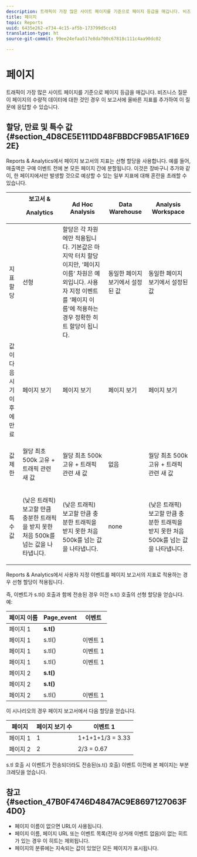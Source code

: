 ```yaml
---
description: 트래픽이 가장 많은 사이트 페이지를 기준으로 페이지 등급을 매깁니다. 비즈니스 질문이 페이지의 수량적 데이터에 대한 것인 경우 이 보고서에 올바른 지표를 추가하여 이 질문에 응답할 수 있습니다.
title: 페이지
topic: Reports
uuid: 6435e262-e734-4c15-af5b-173799d5cc43
translation-type: ht
source-git-commit: 99ee24efaa517e8da700c67818c111c4aa90dc02

---
```



# 페이지

트래픽이 가장 많은 사이트 페이지를 기준으로 페이지 등급을 매깁니다. 비즈니스 질문이 페이지의 수량적 데이터에 대한 것인 경우 이 보고서에 올바른 지표를 추가하여 이 질문에 응답할 수 있습니다.

## 할당, 만료 및 특수 값 {#section_4D8CE5E111DD48FBBDCF9B5A1F16E92E}

Reports &amp; Analytics에서 페이지 보고서의 지표는 선형 할당을 사용합니다. 예를 들어, 매출액은 구매 이벤트 전에 본 모든 페이지 간에 분할됩니다. 이것은 장바구니 추가와 같이, 한 페이지에서만 발생할 것으로 예상할 수 있는 일부 지표에 대해 혼란을 초래할 수 있습니다.

<table id="table_EC7423532C7E44DE97B7FC0321585A2B"> 
 <thead> 
  <tr> 
   <th colname="col1" class="entry"> </th> 
   <th colname="col2" class="entry">보고서 &amp; <p>Analytics </p> </th> 
   <th colname="col3" class="entry"> Ad Hoc Analysis </th> 
   <th colname="col4" class="entry"> Data Warehouse </th> 
   <th colname="col5" class="entry"> Analysis Workspace </th> 
  </tr>
 </thead>
 <tbody> 
  <tr> 
   <td colname="col1"> 지표 할당 </td> 
   <td colname="col2"> 선형 </td> 
   <td colname="col3"> 할당은 각 차원에만 적용됩니다. 기본값은 마지막 터치 할당이지만, '페이지 이름' 차원은 예외입니다. 사용자 지정 이벤트를 '페이지 이름'에 적용하는 경우 정확한 히트 할당이 됩니다. </td> 
   <td colname="col4"> <p>동일한 페이지 보기에서 설정된 값 </p> </td> 
   <td colname="col5"> <p>동일한 페이지 보기에서 설정된 값 </p> </td> 
  </tr> 
  <tr> 
   <td colname="col1"> 값이 다음 시기 이후에 만료 </td> 
   <td colname="col2"> 페이지 보기 </td> 
   <td colname="col3"> 페이지 보기 </td> 
   <td colname="col4"> 페이지 보기 </td> 
   <td colname="col5"> 페이지 보기 </td> 
  </tr> 
  <tr> 
   <td colname="col1"> 값 제한 </td> 
   <td colname="col2"> <p>월당 최초 500k 고유 + 트래픽 관련 새 값 </p> </td> 
   <td colname="col3"> <p>월당 최초 500k 고유 + 트래픽 관련 새 값 </p> </td> 
   <td colname="col4"> 없음 </td> 
   <td colname="col5"> <p>월당 최초 500k 고유 + 트래픽 관련 새 값 </p> </td> 
  </tr> 
  <tr> 
   <td colname="col1"> 특수 값 </td> 
   <td colname="col2"> <p>(낮은 트래픽) 보고할 만큼 충분한 트래픽을 받지 못한 처음 500k를 넘는 값을 나타냅니다. </p> </td> 
   <td colname="col3"> <p>(낮은 트래픽) 보고할 만큼 충분한 트래픽을 받지 못한 처음 500k를 넘는 값을 나타냅니다. </p> </td> 
   <td colname="col4"> none </td> 
   <td colname="col5"> <p>(낮은 트래픽) 보고할 만큼 충분한 트래픽을 받지 못한 처음 500k를 넘는 값을 나타냅니다. </p> </td> 
  </tr> 
 </tbody> 
</table>

Reports &amp; Analytics에서 사용자 지정 이벤트를 페이지 보고서의 지표로 적용하는 경우 선형 할당이 적용됩니다.

즉, 이벤트가 s.tl() 호출과 함께 전송된 경우 이전 s.t() 호출의 선형 할당을 얻습니다. 예:

| 페이지 이름 | Page_event | 이벤트 |
|---|---|---|
| 페이지 1 | **s.t()** |  |
| 페이지 1 | s.tl() | 이벤트 1 |
| 페이지 1 | s.tl() | 이벤트 1 |
| 페이지 1 | s.tl() | 이벤트 1 |
| 페이지 2 | **s.t()** |  |
| 페이지 2 | **s.t()** |  |
| 페이지 2 | s.tl() | 이벤트 1 |

이 시나리오의 경우 페이지 보고서에서 다음 할당을 얻습니다.

| 페이지 | 페이지 보기 수 | 이벤트 1 |
|---|---|---|
| 페이지 1 | 1 | 1+1+1+1/3 = 3.33 |
| 페이지 2 | 2 | 2/3 = 0.67 |

s.tl 호출 시 이벤트가 전송되더라도 전송된(s.t() 호출) 이벤트 이전에 본 페이지는 부분 크레딧을 얻습니다.

## 참고 {#section_47B0F4746D4847AC9E8697127063F4D0}

* 페이지 이름이 없으면 URL이 사용됩니다.
* 페이지 이름, 페이지 URL 또는 이벤트 목록(전자 상거래 이벤트 없음)이 없는 히트가 있는 경우 이 히트는 제외됩니다.
* 페이지의 분류에는 지속되는 값이 있었던 모든 페이지가 표시됩니다.

